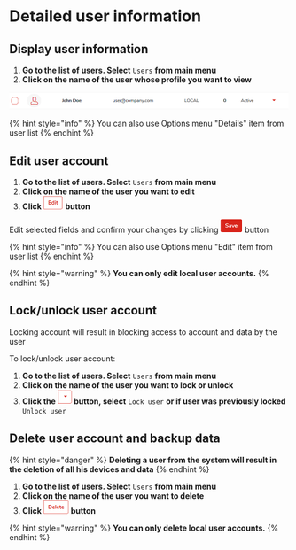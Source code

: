 # Detailed user information

## Display user information

1. **Go to the list of users. Select** `Users` **from main menu**
2. **Click on the name of the user whose profile you want to view** 

![](../../.gitbook/assets/userlist.png)

{% hint style="info" %}
You can also use Options menu "Details" item from user list
{% endhint %}

## Edit user account

1. **Go to the list of users. Select** `Users` **from main menu**
2. **Click on the name of the user you want to edit**
3. **Click** ![](../../.gitbook/assets/editbuttonsmall.png) **button**

Edit selected fields and confirm your changes by clicking ![](../../.gitbook/assets/savebuttonsmall.png) button

{% hint style="info" %}
You can also use Options menu "Edit" item from user list
{% endhint %}

{% hint style="warning" %}
**You can only edit local user accounts.**
{% endhint %}

## Lock/unlock user account

Locking account will result in blocking access to account and data by the user

To lock/unlock user account:

1. **Go to the list of users. Select** `Users` **from main menu**
2. **Click on the name of the user you want to lock or unlock**
3. **Click the** ![](../../.gitbook/assets/rozwinbuttonsmall.png) **button, select** `Lock user` **or if user was previously locked** `Unlock user`

## Delete user account and backup data

{% hint style="danger" %}
**Deleting a user from the system will result in the deletion of all his devices and data**
{% endhint %}

1. **Go to the list of users. Select** `Users` **from main menu**
2. **Click on the name of the user you want to delete**
3. **Click** ![](../../.gitbook/assets/deletebuttonsmall.png) **button**

{% hint style="warning" %}
**You can only delete local user accounts.**
{% endhint %}

